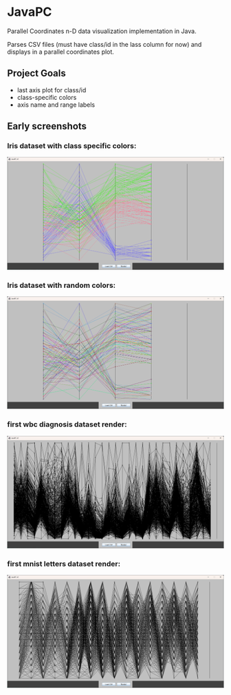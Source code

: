 # JavaPC

Parallel Coordinates n-D data visualization implementation in Java.  

Parses CSV files (must have class/id in the lass column for now) and displays in a parallel coordinates plot.  

## Project Goals

- last axis plot for class/id  
- class-specific colors  
- axis name and range labels  

## Early screenshots

### Iris dataset with class specific colors:  
![Iris dataset with class specific colors](screenshots/iris_with_class_specific_colors.png)
### Iris dataset with random colors:  
![Iris dataset with random colors](screenshots/iris_with_random_colors.png)
### first wbc diagnosis dataset render:  
![first wbc diag render](screenshots/first_wbc_diag_render.png)
### first mnist letters dataset render:  
![first mnist letters render](screenshots/first_mnist_letters_render.png)

